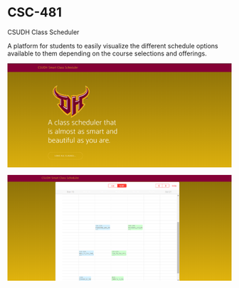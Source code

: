 # CSC-481
CSUDH Class Scheduler

A platform for students to easily visualize the different schedule options available to them depending on the course selections and offerings.

![Class Screenshot](/Class.png)

![Class Screenshot](/Schedule.png)
